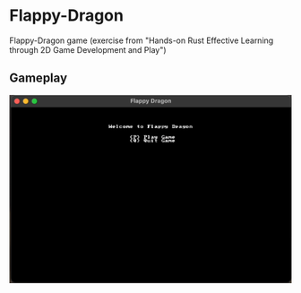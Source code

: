 # Flappy-Dragon
Flappy-Dragon game (exercise from "Hands-on Rust Effective Learning through 2D Game Development and Play")


## Gameplay
![game play](./gameplay.gif)